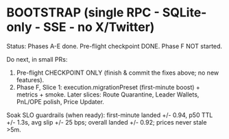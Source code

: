 # BOOTSTRAP (single RPC - SQLite-only - SSE - no X/Twitter)
Status: Phases A-E done. Pre-flight checkpoint DONE. Phase F NOT started.

Do next, in small PRs:
1) Pre-flight CHECKPOINT ONLY (finish & commit the fixes above; no new features).
2) Phase F, Slice 1: execution.migrationPreset (first-minute boost) + metrics + smoke.
Later slices: Route Quarantine, Leader Wallets, PnL/OPE polish, Price Updater.

Soak SLO guardrails (when ready): first-minute landed +/- 0.94, p50 TTL +/- 1.3s, avg slip +/- 25 bps; overall landed +/- 0.92; prices never stale >5m.
